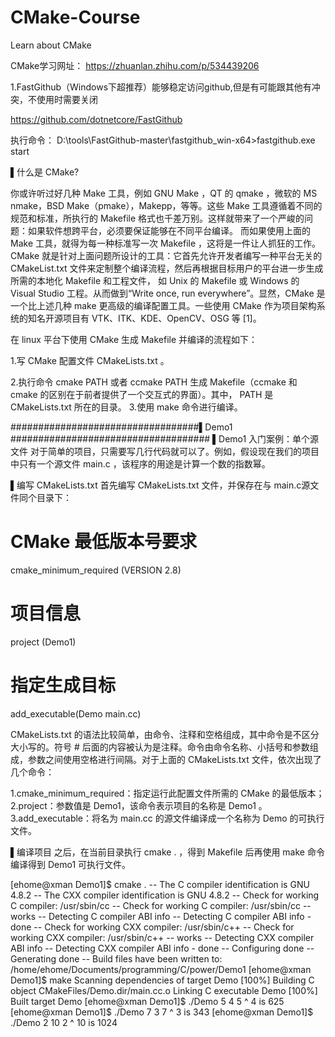 # CMake-Course
Learn about CMake

CMake学习网址：
https://zhuanlan.zhihu.com/p/534439206

1.FastGithub（Windows下超推荐）能够稳定访问github,但是有可能跟其他有冲突，不使用时需要关闭

https://github.com/dotnetcore/FastGithub

执行命令：
D:\tools\FastGithub-master\fastgithub_win-x64>fastgithub.exe start


▌什么是 CMake?

你或许听过好几种 Make 工具，例如 GNU Make ，QT 的 qmake ，微软的 MS nmake，BSD Make（pmake），Makepp，等等。这些 Make 工具遵循着不同的规范和标准，所执行的 Makefile 格式也千差万别。这样就带来了一个严峻的问题：如果软件想跨平台，必须要保证能够在不同平台编译。
而如果使用上面的 Make 工具，就得为每一种标准写一次 Makefile ，这将是一件让人抓狂的工作。CMake 就是针对上面问题所设计的工具：它首先允许开发者编写一种平台无关的 CMakeList.txt 文件来定制整个编译流程，然后再根据目标用户的平台进一步生成所需的本地化 Makefile 和工程文件，
如 Unix 的 Makefile 或 Windows 的 Visual Studio 工程。从而做到“Write once, run everywhere”。显然，CMake 是一个比上述几种 make 更高级的编译配置工具。一些使用 CMake 作为项目架构系统的知名开源项目有 VTK、ITK、KDE、OpenCV、OSG 等 [1]。

在 linux 平台下使用 CMake 生成 Makefile 并编译的流程如下：

1.写 CMake 配置文件 CMakeLists.txt 。

2.执行命令 cmake PATH 或者 ccmake PATH 生成 Makefile（ccmake 和 cmake 的区别在于前者提供了一个交互式的界面）。其中， PATH 是 CMakeLists.txt 所在的目录。
3.使用 make 命令进行编译。

##################################▌Demo1 ####################################
▌Demo1 入门案例：单个源文件
对于简单的项目，只需要写几行代码就可以了。例如，假设现在我们的项目中只有一个源文件 main.c ，该程序的用途是计算一个数的指数幂。


▌编写 CMakeLists.txt
首先编写 CMakeLists.txt 文件，并保存在与 main.c源文件同个目录下：

# CMake 最低版本号要求
cmake_minimum_required (VERSION 2.8)

# 项目信息
project (Demo1)

# 指定生成目标
add_executable(Demo main.cc)

CMakeLists.txt 的语法比较简单，由命令、注释和空格组成，其中命令是不区分大小写的。符号 # 后面的内容被认为是注释。命令由命令名称、小括号和参数组成，参数之间使用空格进行间隔。对于上面的 CMakeLists.txt 文件，依次出现了几个命令：

1.cmake_minimum_required：指定运行此配置文件所需的 CMake 的最低版本；
2.project：参数值是 Demo1，该命令表示项目的名称是 Demo1 。
3.add_executable：将名为 main.cc 的源文件编译成一个名称为 Demo 的可执行文件。

▌编译项目
之后，在当前目录执行 cmake . ，得到 Makefile 后再使用 make 命令编译得到 Demo1 可执行文件。

[ehome@xman Demo1]$ cmake .
-- The C compiler identification is GNU 4.8.2
-- The CXX compiler identification is GNU 4.8.2
-- Check for working C compiler: /usr/sbin/cc
-- Check for working C compiler: /usr/sbin/cc -- works
-- Detecting C compiler ABI info
-- Detecting C compiler ABI info - done
-- Check for working CXX compiler: /usr/sbin/c++
-- Check for working CXX compiler: /usr/sbin/c++ -- works
-- Detecting CXX compiler ABI info
-- Detecting CXX compiler ABI info - done
-- Configuring done
-- Generating done
-- Build files have been written to: /home/ehome/Documents/programming/C/power/Demo1
[ehome@xman Demo1]$ make
Scanning dependencies of target Demo
[100%] Building C object CMakeFiles/Demo.dir/main.cc.o
Linking C executable Demo
[100%] Built target Demo
[ehome@xman Demo1]$ ./Demo 5 4
5 ^ 4 is 625
[ehome@xman Demo1]$ ./Demo 7 3
7 ^ 3 is 343
[ehome@xman Demo1]$ ./Demo 2 10
2 ^ 10 is 1024

